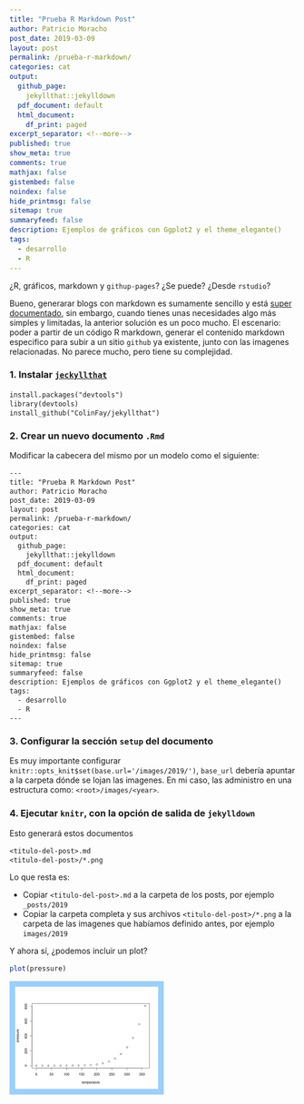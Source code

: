 ```yaml
---
title: "Prueba R Markdown Post"
author: Patricio Moracho
post_date: 2019-03-09
layout: post
permalink: /prueba-r-markdown/
categories: cat
output: 
  github_page:    
    jekyllthat::jekylldown
  pdf_document: default
  html_document:
    df_print: paged
excerpt_separator: <!--more-->
published: true
show_meta: true
comments: true
mathjax: false
gistembed: false
noindex: false
hide_printmsg: false
sitemap: true
summaryfeed: false
description: Ejemplos de gráficos con Ggplot2 y el theme_elegante()
tags:
  - desarrollo
  - R
---
```


¿R, gráficos, markdown y `githup-pages`? ¿Se puede? ¿Desde `rstudio`?

Bueno, generarar blogs con markdown es sumamente sencillo y está [super documentado](https://bookdown.org/yihui/blogdown/), sin embargo, cuando tienes unas necesidades algo más simples y limitadas, la anterior solución es un poco mucho. El escenario: poder a partir de un código R markdown, generar el contenido markdown especifico para subir a un sitio `github` ya existente, junto con las imagenes relacionadas. No parece mucho, pero tiene su complejidad.

### 1. Instalar [`jeckyllthat`](https://github.com/ColinFay/jekyllthat)

    install.packages("devtools")
    library(devtools)
    install_github("ColinFay/jekyllthat")

### 2. Crear un nuevo documento `.Rmd`

Modificar la cabecera del mismo por un modelo como el siguiente:

    ---
    title: "Prueba R Markdown Post"
    author: Patricio Moracho
    post_date: 2019-03-09
    layout: post
    permalink: /prueba-r-markdown/
    categories: cat
    output: 
      github_page:    
        jekyllthat::jekylldown
      pdf_document: default
      html_document:
        df_print: paged
    excerpt_separator: <!--more-->
    published: true
    show_meta: true
    comments: true
    mathjax: false
    gistembed: false
    noindex: false
    hide_printmsg: false
    sitemap: true
    summaryfeed: false
    description: Ejemplos de gráficos con Ggplot2 y el theme_elegante()
    tags:
      - desarrollo
      - R
    ---

### 3. Configurar la sección `setup` del documento

Es muy importante configurar `knitr::opts_knit$set(base.url='/images/2019/')`, `base_url` debería apuntar a la carpeta dónde se lojan las imagenes. En mi caso, las administro en una estructura como: `<root>/images/<year>`.

### 4. Ejecutar `knitr`, con la opción de salida de `jekylldown`

Esto generará estos documentos

    <titulo-del-post>.md
    <titulo-del-post>/*.png

Lo que resta es:

-   Copiar `<titulo-del-post>.md` a la carpeta de los posts, por ejemplo `_posts/2019`
-   Copiar la carpeta completa y sus archivos `<titulo-del-post>/*.png` a la carpeta de las imagenes que habíamos definido antes, por ejemplo `images/2019`

Y ahora sí, ¿podemos incluir un plot?

``` r
plot(pressure)
```

<img src="/images/2019/2019-03-09-prueba-r-markdown_files/figure-markdown_github/pressure-1.png" width="50%" style="background-color: #9ecff7; padding:10px; display: inline-block;" />

